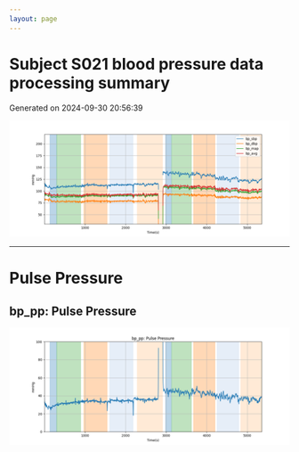 ```yaml
---
layout: page
---
```



# Subject S021 blood pressure data processing summary
Generated on 2024-09-30 20:56:39

![Subject S021 blood pressure data processing summary - Overlay](images/S021_bp_features_overlay.png)

---
# Pulse Pressure

## bp_pp: Pulse Pressure
![bp_pp: Pulse Pressure](images/S021_bp_features_bp_pp.png)
